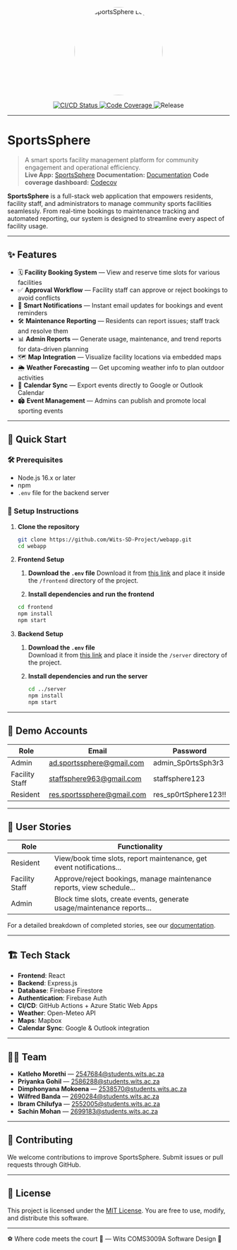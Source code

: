 <p align="center">
  <img src="https://lively-island-05ba7a810.6.azurestaticapps.net/static/media/logo.abbcf75a55b99115aa0a.png" alt="SportsSphere Logo" width="200" style="border-radius: 50%;" />
</p>

<p align="center">
  <a href="https://github.com/Wits-SD-Project/webapp/actions">
    <img src="https://github.com/Wits-SD-Project/webapp/actions/workflows/azure-static-web-apps-lively-island-05ba7a810.yml/badge.svg" alt="CI/CD Status">
  </a>
  <a href="https://codecov.io/gh/Wits-SD-Project/webapp">
    <img src="https://codecov.io/gh/Wits-SD-Project/webapp/branch/main/graph/badge.svg" alt="Code Coverage">
  </a>
  <img src="https://img.shields.io/badge/release-v1.0.3-blue" alt="Release">
</p>

---

# SportsSphere

> A smart sports facility management platform for community engagement and operational efficiency.  
> **Live App:** [SportsSphere](https://lively-island-05ba7a810.6.azurestaticapps.net)
> **Documentation:** [Documentation](https://vimeo.com/1087582921/8b32e5ffd3?ts=0&share=copy) 
> **Code coverage dashboard:** [Codecov](https://app.codecov.io/github/Wits-SD-Project/webapp)

**SportsSphere** is a full-stack web application that empowers residents, facility staff, and administrators to manage community sports facilities seamlessly. From real-time bookings to maintenance tracking and automated reporting, our system is designed to streamline every aspect of facility usage.

---

## ✨ Features

- 🗓️ **Facility Booking System** — View and reserve time slots for various facilities
- ✅ **Approval Workflow** — Facility staff can approve or reject bookings to avoid conflicts
- 🔔 **Smart Notifications** — Instant email updates for bookings and event reminders
- 🛠️ **Maintenance Reporting** — Residents can report issues; staff track and resolve them
- 📊 **Admin Reports** — Generate usage, maintenance, and trend reports for data-driven planning
- 🗺️ **Map Integration** — Visualize facility locations via embedded maps
- 🌦️ **Weather Forecasting** — Get upcoming weather info to plan outdoor activities
- 📅 **Calendar Sync** — Export events directly to Google or Outlook Calendar
- 🏟️ **Event Management** — Admins can publish and promote local sporting events

---

## 🚀 Quick Start

### 🛠️ Prerequisites

- Node.js 16.x or later
- npm
- `.env` file for the backend server

### 🧰 Setup Instructions

1. **Clone the repository**

   ```bash
   git clone https://github.com/Wits-SD-Project/webapp.git
   cd webapp
   ```

2. **Frontend Setup**

   1. **Download the `.env` file**
      Download it from [this link](https://drive.google.com/file/d/1lzbu_TXg-LEgdYhALJ7zPax-j4H8SR-4/view?usp=sharing) and place it inside the `/frontend` directory of the project.

   2. **Install dependencies and run the frontend**

   ```bash
   cd frontend
   npm install
   npm start
   ```

3. **Backend Setup**

   1. **Download the `.env` file**  
      Download it from [this link](https://drive.google.com/file/d/1_mef0sCEAqngYEX0YYgFpPsrckeEytPU/view?usp=sharing) and place it inside the `/server` directory of the project.

   2. **Install dependencies and run the server**
      ```bash
      cd ../server
      npm install
      npm start
      ```

---

## 👥 Demo Accounts

| Role           | Email                      | Password             |
| -------------- | -------------------------- | -------------------- |
| Admin          | ad.sportssphere@gmail.com  | admin_Sp0rtsSph3r3   |
| Facility Staff | staffsphere963@gmail.com   | staffsphere123       |
| Resident       | res.sportssphere@gmail.com | res_sp0rtSphere123!! |

---

## 🧩 User Stories

| Role           | Functionality                                                          |
| -------------- | ---------------------------------------------------------------------- |
| Resident       | View/book time slots, report maintenance, get event notifications...   |
| Facility Staff | Approve/reject bookings, manage maintenance reports, view schedule...  |
| Admin          | Block time slots, create events, generate usage/maintenance reports... |

For a detailed breakdown of completed stories, see our [documentation](https://sportssphere.mintlify.app).

---

## 🏗️ Tech Stack

- **Frontend**: React
- **Backend**: Express.js
- **Database**: Firebase Firestore
- **Authentication**: Firebase Auth
- **CI/CD**: GitHub Actions + Azure Static Web Apps
- **Weather**: Open-Meteo API
- **Maps**: Mapbox
- **Calendar Sync**: Google & Outlook integration

---

## 👨‍💻 Team

- **Katleho Morethi** — 2547684@students.wits.ac.za
- **Priyanka Gohil** — 2586288@students.wits.ac.za
- **Dimphonyana Mokoena** — 2538570@students.wits.ac.za
- **Wilfred Banda** — 2690284@students.wits.ac.za
- **Ibram Chilufya** — 2552005@students.wits.ac.za
- **Sachin Mohan** — 2699183@students.wits.ac.za

---

## 🤝 Contributing

We welcome contributions to improve SportsSphere. Submit issues or pull requests through GitHub.

---

## 📝 License

This project is licensed under the [MIT License](https://opensource.org/licenses/MIT). You are free to use, modify, and distribute this software.

---

<p align=\"center\">⚽ Where code meets the court 🏀 — Wits COMS3009A Software Design 🔧
